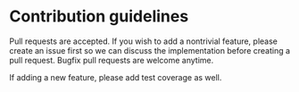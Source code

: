 # Contribution guidelines

Pull requests are accepted. If you wish to add a nontrivial feature, please create an issue first so we can discuss the implementation before creating a pull request. Bugfix pull requests are welcome anytime.

If adding a new feature, please add test coverage as well.